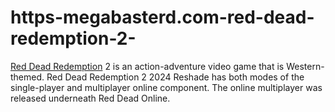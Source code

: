 # https-megabasterd.com-red-dead-redemption-2-
[Red Dead Redemption](https://megabasterd.com/red-dead-redemption-2/) 2 is an action-adventure video game that is Western-themed. Red Dead Redemption 2 2024 Reshade has both modes of the single-player and multiplayer online component. The online multiplayer was released underneath Red Dead Online. 
